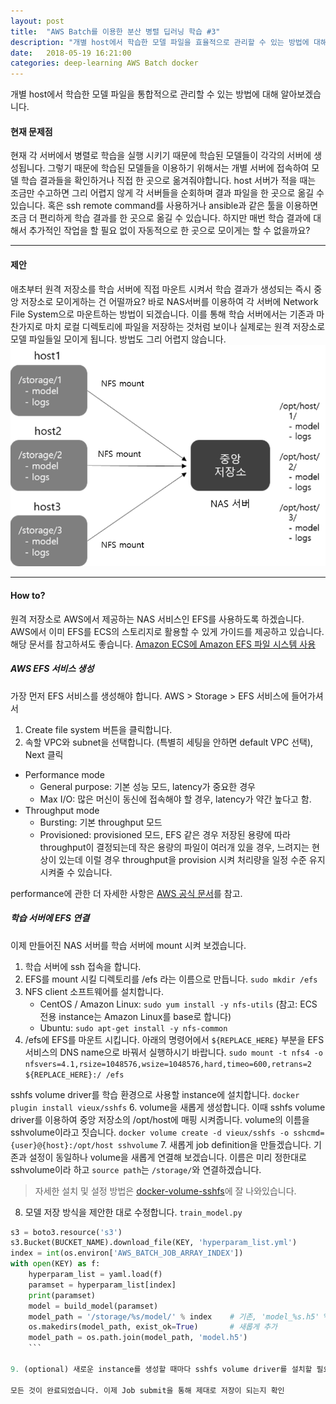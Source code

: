 ```yaml
---
layout: post
title:  "AWS Batch를 이용한 분산 병렬 딥러닝 학습 #3"
description: "개별 host에서 학습한 모델 파일을 효율적으로 관리할 수 있는 방법에 대해 알아보겠습니다."
date:   2018-05-19 16:21:00
categories: deep-learning AWS Batch docker
---
```

개별 host에서 학습한 모델 파일을 통합적으로 관리할 수 있는 방법에 대해 알아보겠습니다.

#### 현재 문제점
현재 각 서버에서 병렬로 학습을 실행 시키기 때문에 학습된 모델들이 각각의 서버에 생성됩니다. 그렇기 때문에 학습된 모델들을 이용하기 위해서는 개별 서버에 접속하여 모델 학습 결과들을 확인하거나 직접 한 곳으로 옮겨줘야합니다. host 서버가 적을 때는 조금만 수고하면 그리 어렵지 않게 각 서버들을 순회하며 결과 파일을 한 곳으로 옮길 수 있습니다.
혹은 ssh remote command를 사용하거나 ansible과 같은 툴을 이용하면 조금 더 편리하게 학습 결과를 한 곳으로 옮길 수 있습니다.
하지만 매번 학습 결과에 대해서 추가적인 작업을 할 필요 없이 자동적으로 한 곳으로 모이게는 할 수 없을까요?

---

#### 제안
애초부터 원격 저장소를 학습 서버에 직접 마운트 시켜서 학습 결과가 생성되는 즉시 중앙 저장소로 모이게하는 건 어떨까요? 바로 NAS서버를 이용하여 각 서버에 Network File System으로 마운트하는 방법이 되겠습니다. 이를 통해 학습 서버에서는 기존과 마찬가지로 마치 로컬 디렉토리에 파일을 저장하는 것처럼 보이나 실제로는 원격 저장소로 모델 파일들일 모이게 됩니다. 방법도 그리 어렵지 않습니다.
![](/assets/images/volume_driver/efs.png)

---

#### How to?
원격 저장소로 AWS에서 제공하는 NAS 서비스인 EFS를 사용하도록 하겠습니다.
AWS에서 이미 EFS를 ECS의 스토리지로 활용할 수 있게 가이드를 제공하고 있습니다.
해당 문서를 참고하셔도 좋습니다.
[Amazon ECS에 Amazon EFS 파일 시스템 사용](https://docs.aws.amazon.com/ko_kr/AmazonECS/latest/developerguide/using_efs.html)

##### AWS EFS 서비스 생성
가장 먼저 EFS 서비스를 생성해야 합니다.
AWS > Storage > EFS 서비스에 들어가셔서
1. Create file system 버튼을 클릭합니다.
2. 속할 VPC와 subnet을 선택합니다. (특별히 세팅을 안하면 default VPC 선택), Next 클릭
- Performance mode
	- General purpose: 기본 성능 모드, latency가 중요한 경우
	- Max I/O: 많은 머신이 동신에 접속해야 할 경우, latency가 약간 높다고 함.
- Throughput mode
	- Bursting: 기본 throughput 모드
	- Provisioned: provisioned 모드, EFS 같은 경우 저장된 용량에 따라 throughput이 결정되는데 작은 용량의 파일이 여러개 있을 경우, 느려지는 현상이 있는데 이럴 경우 throughput을 provision 시켜 처리량을 일정 수준 유지 시켜줄 수 있습니다.

performance에 관한 더 자세한 사항은 [AWS 공식 문서](https://docs.aws.amazon.com/efs/latest/ug/performance.html)를 참고.

##### 학습 서버에 EFS 연결
이제 만들어진 NAS 서버를 학습 서버에 mount 시켜 보겠습니다.
1. 학습 서버에 ssh 접속을 합니다.
2. EFS를 mount 시킬 디렉토리를 /efs 라는 이름으로 만듭니다.
	`sudo mkdir /efs`
3. NFS client 소프트웨어를 설치합니다.
	- CentOS / Amazon Linux: `sudo yum install -y nfs-utils`
	(참고: ECS 전용 instance는 Amazon Linux를 base로 합니다)
	- Ubuntu: `sudo apt-get install -y nfs-common`
4. /efs에 EFS를 마운트 시킵니다.
아래의 명령어에서 `${REPLACE_HERE}` 부분을 EFS 서비스의 DNS name으로 바꿔서 실행하시기 바랍니다.
`sudo mount -t nfs4 -o nfsvers=4.1,rsize=1048576,wsize=1048576,hard,timeo=600,retrans=2 ${REPLACE_HERE}:/ /efs`


sshfs volume driver를 학습 환경으로 사용할 instance에 설치합니다. `docker plugin install vieux/sshfs`
6. volume을 새롭게 생성합니다. 이때 sshfs volume driver를 이용하여 중앙 저장소의 /opt/host에 매핑 시켜줍니다.
volume의 이름을 sshvolume이라고 짓습니다.
`docker volume create -d vieux/sshfs -o sshcmd={user}@{host}:/opt/host sshvolume`
7. 새롭게 job definition을 만들겠습니다. 기존과 설정이 동일하나 volume을 새롭게 연결해 보겠습니다. 이름은 미리 정한대로 sshvolume이라 하고 `source path`는 `/storage/`와 연결하겠습니다.<br/>
> 자세한 설치 및 설정 방법은 [docker-volume-sshfs](https://github.com/vieux/docker-volume-sshfs)에 잘 나와있습니다.

8. 모델 저장 방식을 제안한 대로 수정합니다. `train_model.py`
```python
s3 = boto3.resource('s3')
s3.Bucket(BUCKET_NAME).download_file(KEY, 'hyperparam_list.yml')
index = int(os.environ['AWS_BATCH_JOB_ARRAY_INDEX'])
with open(KEY) as f:
    hyperparam_list = yaml.load(f)
    paramset = hyperparam_list[index]
    print(paramset)
    model = build_model(paramset)
    model_path = '/storage/%s/model/' % index    # 기존, 'model_%s.h5' % index
    os.makedirs(model_path, exist_ok=True)       # 새롭게 추가
    model_path = os.path.join(model_path, 'model.h5')
    ```

9. (optional) 새로운 instance를 생성할 때마다 sshfs volume driver를 설치할 필요 없이 AMI로 만들어서 관리하면 편리합니다.

모든 것이 완료되었습니다. 이제 Job submit을 통해 제대로 저장이 되는지 확인
